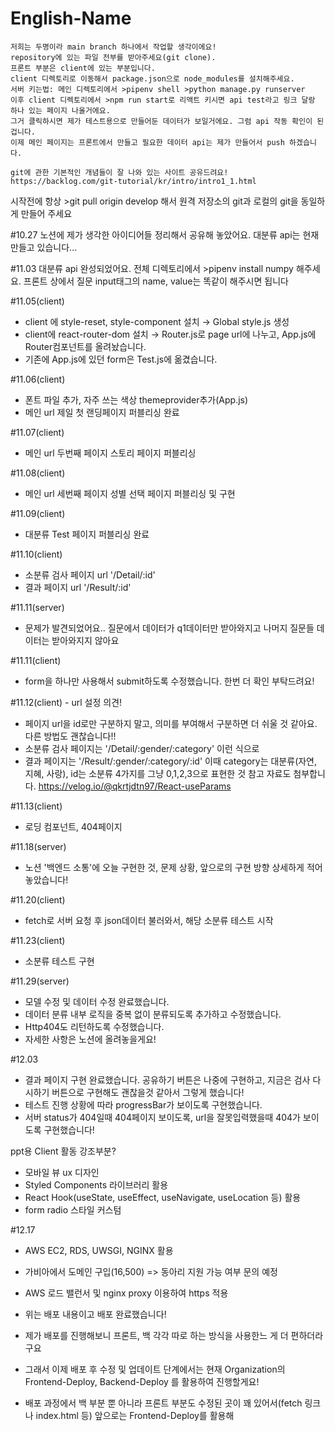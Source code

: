 # English-Name

    저희는 두명이라 main branch 하나에서 작업할 생각이에요!
    repository에 있는 파일 전부를 받아주세요(git clone).
    프론트 부분은 client에 있는 부분입니다.
    client 디렉토리로 이동해서 package.json으로 node_modules를 설치해주세요.
    서버 키는법: 메인 디렉토리에서 >pipenv shell >python manage.py runserver
    이후 client 디렉토리에서 >npm run start로 리액트 키시면 api test라고 링크 달랑 하나 있는 페이지 나올거에요.
    그거 클릭하시면 제가 테스트용으로 만들어둔 데이터가 보일거에요. 그럼 api 작동 확인이 된겁니다.
    이제 메인 페이지는 프론트에서 만들고 필요한 데이터 api는 제가 만들어서 push 하겠습니다.

    git에 관한 기본적인 개념들이 잘 나와 있는 사이트 공유드려요!
    https://backlog.com/git-tutorial/kr/intro/intro1_1.html

시작전에 항상 >git pull origin develop 해서 원격 저장소의 git과 로컬의 git을 동일하게 만들어 주세요

#10.27 노션에 제가 생각한 아이디어들 정리해서 공유해 놓았어요. 대분류 api는 현재 만들고 있습니다...

#11.03 대분류 api 완성되었어요. 전체 디렉토리에서 >pipenv install numpy 해주세요. 프론트 상에서 질문 input태그의 name, value는 똑같이 해주시면 됩니다

#11.05(client)

- client 에 style-reset, style-component 설치 → Global style.js 생성
- client에 react-router-dom 설치 → Router.js로 page url에 나누고, App.js에 Router컴포넌트를 올려놨습니다.
- 기존에 App.js에 있던 form은 Test.js에 옮겼습니다.

#11.06(client)

- 폰트 파일 추가, 자주 쓰는 색상 themeprovider추가(App.js)
- 메인 url 제일 첫 랜딩페이지 퍼블리싱 완료

#11.07(client)

- 메인 url 두번째 페이지 스토리 페이지 퍼블리싱

#11.08(client)

- 메인 url 세번째 페이지 성별 선택 페이지 퍼블리싱 및 구현

#11.09(client)

- 대분류 Test 페이지 퍼블리싱 완료

#11.10(client)

- 소분류 검사 페이지 url '/Detail/:id'
- 결과 페이지 url '/Result/:id'

#11.11(server)

- 문제가 발견되었어요.. 질문에서 데이터가 q1데이터만 받아와지고 나머지 질문들 데이터는 받아와지지 않아요

#11.11(client)

- form을 하나만 사용해서 submit하도록 수정했습니다. 한번 더 확인 부탁드려요!

#11.12(client) - url 설정 의견!

- 페이지 url을 id로만 구분하지 말고, 의미를 부여해서 구분하면 더 쉬울 것 같아요. 다른 방법도 괜찮습니다!!
- 소분류 검사 페이지는 '/Detail/:gender/:category' 이런 식으로
- 결과 페이지는 '/Result/:gender/:category/:id' 이때 category는 대분류(자연, 지혜, 사랑), id는 소분류 4가지를 그냥 0,1,2,3으로 표현한 것
  참고 자료도 첨부합니다. https://velog.io/@qkrtjdtn97/React-useParams

#11.13(client)

- 로딩 컴포넌트, 404페이지

#11.18(server)

- 노션 '백엔드 소통'에 오늘 구현한 것, 문제 상황, 앞으로의 구현 방향 상세하게 적어놓았습니다!

#11.20(client)

- fetch로 서버 요청 후 json데이터 불러와서, 해당 소분류 테스트 시작

#11.23(client)

- 소분류 테스트 구현

#11.29(server)

- 모델 수정 및 데이터 수정 완료했습니다.
- 데이터 분류 내부 로직을 중복 없이 분류되도록 추가하고 수정했습니다.
- Http404도 리턴하도록 수정했습니다.
- 자세한 사항은 노션에 올려놓을게요!

#12.03
- 결과 페이지 구현 완료했습니다. 공유하기 버튼은 나중에 구현하고, 지금은 검사 다시하기 버튼으로 구현해도 괜찮을것 같아서 그렇게 했습니다!
- 테스트 진행 상황에 따라 progressBar가 보이도록 구현했습니다.
- 서버 status가 404일때 404페이지 보이도록, url을 잘못입력했을때 404가 보이도록 구현했습니다!


ppt용 Client 활동 강조부분?
- 모바일 뷰 ux 디자인
- Styled Components 라이브러리 활용
- React Hook(useState, useEffect, useNavigate, useLocation 등) 활용
- form radio 스타일 커스텀

#12.17
- AWS EC2, RDS, UWSGI, NGINX 활용
- 가비아에서 도메인 구입(16,500) => 동아리 지원 가능 여부 문의 예정
- AWS 로드 밸런서 및 nginx proxy 이용하여 https 적용

- 위는 배포 내용이고 배포 완료했습니다!
- 제가 배포를 진행해보니 프론트, 백 각각 따로 하는 방식을 사용한느 게 더 편하더라구요
- 그래서 이제 배포 후 수정 및 업데이트 단계에서는 현재 Organization의 Frontend-Deploy, Backend-Deploy 를 활용하여 진행할게요!
- 배포 과정에서 백 부분 뿐 아니라 프론트 부분도 수정된 곳이 꽤 있어서(fetch 링크나 index.html 등) 앞으로는 Frontend-Deploy를 활용해 
